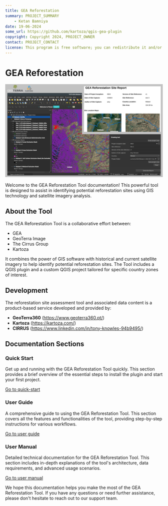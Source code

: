```yaml
---
title: GEA Reforestation
summary: PROJECT_SUMMARY
    - Ketan Bamniya
date: 19-06-2024
some_url: https://github.com/kartoza/qgis-gea-plugin
copyright: Copyright 2024, PROJECT_OWNER
contact: PROJECT_CONTACT
license: This program is free software; you can redistribute it and/or modify it under the terms of the GNU Affero General Public License as published by the Free Software Foundation; either version 3 of the License, or (at your option) any later version.
---
```


# GEA Reforestation

![Gea reforestation](./img/gea-home-1.png)

Welcome to the GEA Reforestation Tool documentation! This powerful tool is designed to assist in identifying potential reforestation sites using GIS technology and satellite imagery analysis.

## About the Tool

The GEA Reforestation Tool is a collaborative effort between:

- GEA
- GeoTerra Image
- The Cirrus Group
- Kartoza

It combines the power of GIS software with historical and current satellite imagery to help identify potential reforestation sites. The Tool includes a QGIS plugin and a custom QGIS project tailored for specific country zones of interest.

## Development

The reforestation site assessment tool and associated data content is a product-based service developed and provided by:

- **GeoTerra360** (https://www.geoterra360.pt/)
- **Kartoza** (https://kartoza.com/)
- **CIRRUS** (https://www.linkedin.com/in/tony-knowles-94b9495/)

## Documentation Sections

### Quick Start

Get up and running with the GEA Reforestation Tool quickly. This section provides a brief overview of the essential steps to install the plugin and start your first project.

[Go to quick-start](./user/quickstart/index.md)

### User Guide

A comprehensive guide to using the GEA Reforestation Tool. This section covers all the features and functionalities of the tool, providing step-by-step instructions for various workflows.

[Go to user guide](./user/guide/index.md)

### User Manual

Detailed technical documentation for the GEA Reforestation Tool. This section includes in-depth explanations of the tool's architecture, data requirements, and advanced usage scenarios.

[Go to user manual](./user/manual/index.md)

We hope this documentation helps you make the most of the GEA Reforestation Tool. If you have any questions or need further assistance, please don't hesitate to reach out to our support team.
